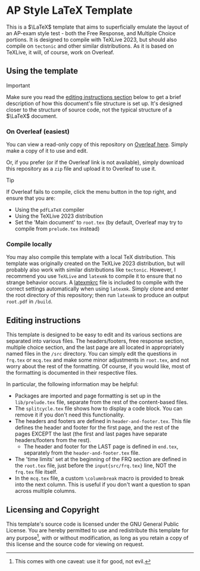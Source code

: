 # AP Style LaTeX Template

This is a $\LaTeX$ template that aims to superficially emulate the layout of an AP-exam style test - both the Free
Response, and Multiple Choice portions. It is designed to compile with TeXLive 2023, but should also compile
on `tectonic` and other similar distributions. As it is based on TeXLive, it will, of course, work on Overleaf.

## Using the template

> [!IMPORTANT]
> Make sure you read the [editing instructions section](#editing-instructions) below to get a brief description of
> how this document's file structure is set up. It's designed closer to the structure of source code,
> not the typical structure of a $\LaTeX$ document.

### On Overleaf (easiest)

You can view a read-only copy of this repository on [Overleaf here](https://www.overleaf.com/read/kqyyygvfntng#f382d8).
Simply make a copy of it to use and edit.

Or, if you prefer (or if the Overleaf link is not available), simply download this repository as a `zip` file and
upload it to Overleaf to use it.

> [!TIP]
> If Overleaf fails to compile, click the menu button in the top right, and ensure that you are:
>
> - Using the `pdfLaTeX` compiler
> - Using the TeXLive 2023 distribution
> - Set the 'Main document' to `root.tex` (by default, Overleaf may try to compile from `prelude.tex` instead)

### Compile locally

You may also compile this template with a local TeX distribution. This template was originally created on the
TeXLive 2023 distribution, but will probably also work with similar distributions like `tectonic`. However, I recommend
you use `TeXLive` and `latexmk` to compile it to ensure that no strange behavior occurs.
A [latexmkrc](/latexmkrc) file is included to compile with the correct settings automatically when using `latexmk`. Simply
clone and enter the root directory of this repository; then run `latexmk` to produce an output `root.pdf` in `/build`.

## Editing instructions

This template is designed to be easy to edit and its various sections are separated into various files.
The headers/footers, free response section, multiple choice section, and the last page are all located in
appropriately named files in the `/src` directory. You can simply edit the questions in `frq.tex` or `mcq.tex`
and make some minor adjustments in `root.tex`, and not worry about the rest of the formatting. Of course, if you would like,
most of the formatting is documented in their respective files.

In particular, the following information may be helpful:

- Packages are imported and page formatting is set up in the `lib/prelude.tex` file, separate from the rest of the content-based files.
- The `splitcycle.tex` file shows how to display a code block. You can remove it if you don't need this functionality.
- The headers and footers are defined in `header-and-footer.tex`. This file defines the header and footer for the
  first page, and the rest of the pages EXCEPT the last (the first and last pages have separate headers/footers from the rest).
  - The header and footer for the LAST page is defined in `end.tex`, separately from the `header-and-footer.tex` file.
- The 'time limits' set at the beginning of the FRQ section are defined in the `root.tex` file, just before the `input{src/frq.tex}` line, NOT the `frq.tex` file itself.
- In the `mcq.tex` file, a custom `\columnbreak` macro is provided to break into the next column. This is useful if
  you don't want a question to span across multiple columns.

## Licensing and Copyright

This template's source code is licensed under the GNU General Public License. You are hereby permitted to use and redistribute this template for any purpose[^1],
with or without modification, as long as you retain a copy of this license and the source code for viewing on request.

[^1]: This comes with one caveat: use it for good, not evil.
